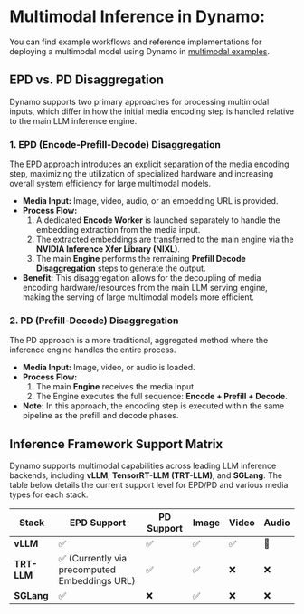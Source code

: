 <!--
SPDX-FileCopyrightText: Copyright (c) 2025 NVIDIA CORPORATION & AFFILIATES.
All rights reserved.
SPDX-License-Identifier: Apache-2.0

Licensed under the Apache License, Version 2.0 (the "License");
you may not use this file except in compliance with the License.
You may obtain a copy of the License at

http://www.apache.org/licenses/LICENSE-2.0

Unless required by applicable law or agreed to in writing, software
distributed under the License is distributed on an "AS IS" BASIS,
WITHOUT WARRANTIES OR CONDITIONS OF ANY KIND, either express or implied.
See the License for the specific language governing permissions and
limitations under the License.
-->

# Multimodal Inference in Dynamo:

You can find example workflows and reference implementations for deploying a multimodal model using Dynamo in [multimodal examples](https://github.com/ai-dynamo/dynamo/tree/harryskim/examples/multimodal).

##  EPD vs. PD Disaggregation
Dynamo supports two primary approaches for processing multimodal inputs, which differ in how the initial media encoding step is handled relative to the main LLM inference engine.

### 1. EPD (Encode-Prefill-Decode) Disaggregation
The EPD approach introduces an explicit separation of the media encoding step, maximizing the utilization of specialized hardware and increasing overall system efficiency for large multimodal models.

* **Media Input:** Image, video, audio, or an embedding URL is provided.
* **Process Flow:**
    1.  A dedicated **Encode Worker** is launched separately to handle the embedding extraction from the media input.
    2.  The extracted embeddings are transferred to the main engine via the **NVIDIA Inference Xfer Library (NIXL)**.
    3.  The main **Engine** performs the remaining **Prefill Decode Disaggregation** steps to generate the output.
* **Benefit:** This disaggregation allows for the decoupling of media encoding hardware/resources from the main LLM serving engine, making the serving of large multimodal models more efficient.

### 2. PD (Prefill-Decode) Disaggregation

The PD approach is a more traditional, aggregated method where the inference engine handles the entire process.
* **Media Input:** Image, video, or audio is loaded.
* **Process Flow:**
    1.  The main **Engine** receives the media input.
    2.  The Engine executes the full sequence: **Encode + Prefill + Decode**.
* **Note:** In this approach, the encoding step is executed within the same pipeline as the prefill and decode phases.

## Inference Framework Support Matrix

Dynamo supports multimodal capabilities across leading LLM inference backends, including **vLLM**, **TensorRT-LLM (TRT-LLM)**, and **SGLang**. The table below details the current support level for EPD/PD and various media types for each stack.

| Stack | EPD Support | PD Support | Image | Video | Audio |
| --------- | --------- | --------- | --------- |---------| --------- |
| **vLLM** | ✅  | ✅  | ✅  | ✅  | 🚧 |
| **TRT-LLM** | ✅  (Currently via precomputed Embeddings URL) | ✅  | ✅  | ❌  | ❌  |
| **SGLang** | ✅  | ❌  | ✅  | ❌  | ❌  |
